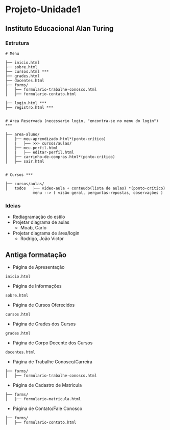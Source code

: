 # Projeto-Unidade1

## Instituto Educacional Alan Turing

### Estrutura 

```
# Menu

├── inicio.html
├── sobre.html
├── cursos.html ***
├── grades.html
├── docentes.html
├── forms/
│   ├── formulario-trabalhe-conosco.html
│   ├── formulario-contato.html

├── login.html ***
├── registro.html ***


# Area Reservada (necessario login, "encontra-se no menu do login") ***

├── area-aluno/
│   ├── meu-aprendizado.html*(ponto-crítico)
│   |   ├── >>> cursos/aulas/
│   ├── meu-perfil.html
│   |   ├── editar-perfil.html
│   ├── carrinho-de-compras.html*(ponto-crítico)
│   ├── sair.html


# Cursos ***

├── cursos/aulas/
│   todos   ├── video-aula + conteudo(lista de aulas) *(ponto-crítico)
            menu --> ( visão geral, perguntas-repostas, observações )

```

### Ideias

- Rediagramação do estilo
- Projetar diagrama de aulas
    - Moab, Carlo 
- Projetar diagrama de área/login
    - Rodrigo, João Victor

## Antiga formatação

- Página de Apresentação
```
inicio.html
```

- Página de Informações
```
sobre.html
```

- Página de Cursos Oferecidos
```
cursos.html
```

- Página de Grades dos Cursos
```
grades.html
```

- Página de Corpo Docente dos Cursos
```
docentes.html
```

- Página de Trabalhe Conosco/Carreira
```
├── forms/
│   ├── formulario-trabalhe-conosco.html
```

- Página de Cadastro de Matricula
```
├── forms/
│   ├── formulario-matricula.html
```

- Página de Contato/Fale Conosco
```
├── forms/
│   ├── formulario-contato.html
```
